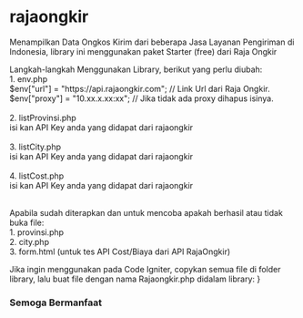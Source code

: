 # rajaongkir
Menampilkan Data Ongkos Kirim dari beberapa Jasa Layanan Pengiriman di Indonesia, library ini menggunakan paket Starter (free) dari Raja Ongkir
<p>
Langkah-langkah Menggunakan Library, berikut yang perlu diubah: <br/>
1. env.php <br/>
$env["url"] = "https://api.rajaongkir.com"; // Link Url dari Raja Ongkir.  <br/>
$env["proxy"] = "10.xx.x.xx:xx"; // Jika tidak ada proxy dihapus isinya.  <br/>
 <br/>
2. listProvinsi.php  <br/>
isi kan API Key anda yang didapat dari rajaongkir  <br/>
 <br/>
3. listCity.php  <br/>
isi kan API Key anda yang didapat dari rajaongkir  <br/>
 <br/>
4. listCost.php  <br/>
isi kan API Key anda yang didapat dari rajaongkir  <br/>
 <br/>
</p>
<p> 
Apabila sudah diterapkan dan untuk mencoba apakah berhasil atau tidak buka file: <br/>
1. provinsi.php <br/>
2. city.php <br/>
3. form.html (untuk tes API Cost/Biaya dari API RajaOngkir) <br/>
</p>
<p>
 <p>
 Jika ingin menggunakan pada Code Igniter, copykan semua file di folder library, lalu buat file dengan nama Rajaongkir.php didalam library:
 <!-- Script -->
 <?php
 if ( ! defined('BASEPATH')) exit('No direct script access allowed');
 require_once dirname(__FILE__) . '\Rajaongkir\Rajaongkir.php';
 class Rajaongkir extends \Rajaongkir\Rajaongkir{
    function __construct()
    {
        parent::__construct();
    }
   
 }
  <!-- End Script -->

 <h3>Semoga Bermanfaat</h3>
 </p>
